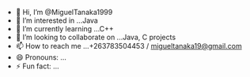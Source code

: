 - 👋 Hi, I’m @MiguelTanaka1999
- 👀 I’m interested in ...Java
- 🌱 I’m currently learning ...C++
- 💞️ I’m looking to collaborate on ...Java, C projects
- 📫 How to reach me ...+263783504453 / migueltanaka19@gmail.com
- 😄 Pronouns: ...
- ⚡ Fun fact: ...

<!---
MiguelTanaka1999/MiguelTanaka1999 is a ✨ special ✨ repository because its `README.md` (this file) appears on your GitHub profile.
You can click the Preview link to take a look at your changes.
--->
